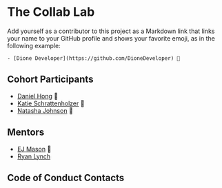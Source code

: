 # The Collab Lab

Add yourself as a contributor to this project as a Markdown link that links your name to your GitHub profile and shows your favorite emoji, as in the following example:

    - [Dione Developer](https://github.com/DioneDeveloper) 💅

## Cohort Participants

- [Daniel Hong](https://github.com/daniel-sj-hong) 🤯
- [Katie Schrattenholzer](https://github.com/k-schrattenholzer) 🔮
- [Natasha Johnson](https://github.com/artsycoder533) 🎵

## Mentors

- [EJ Mason](https://github.com/mxmason) 🐧
- [Ryan Lynch](https://github.com/shiftyp)

## Code of Conduct Contacts
